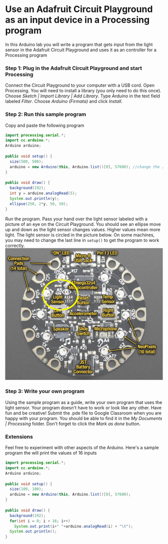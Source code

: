 # Use an Adafruit Circuit Playground as an input device in a Processing program
In this Arduino lab you will write a program that gets input from the light sensor in the Adafruit Circuit Playground and uses it as an controller for a Processing program

### Step 1: Plug in the Adafruit Circuit Playground and start Processing
Connect the Circuit Playground to your computer with a USB cord. Open Processing. You will need to install a library (you only need to do this once). Choose *Sketch | Import Library | Add Library*.  Type *Arduino* in the text field labeled *Filter*. Choose *Arduino (Firmata)* and click *Install*.

### Step 2: Run this sample program
Copy and paste the following program
```java {.line-numbers}
import processing.serial.*;
import cc.arduino.*;
Arduino arduino;

public void setup() {
  size(500, 500);
  arduino = new Arduino(this, Arduino.list()[0], 57600); //change the [0] to a [1] or [2] etc. if your program doesn't work
}

public void draw() {
  background(192);
  int y = arduino.analogRead(5);
  System.out.println(y);
  ellipse(250, 2*y, 50, 50);
}
```
Run the program. Pass your hand over the light sensor labeled with a picture of an eye on the Circuit Playground. You should see an ellipse move up and down as the light sensor changes values. Higher values mean more light. The light sensor is circled in the picture below. On some machines, you may need to change the last line in `setup()` to get the program to work correctly.
![](CircuitPlayground.PNG)

### Step 3: Write your own program
Using the sample program as a guide, write your own program that uses the light sensor. Your program doesn't have to work or look like any other. Have fun and be creative! Submit the .pde file to Google Classroom when you are happy with your program. You should be able to find it in the *My Documents | Processing* folder. Don't forget to click the *Mark as done* button.

<!-- ### Have something cool that can be shown at back to school night?
Back to school night is Thursday September 19. Let me know if I can use your program at back to school night.   -->

### Extensions
Feel free to experiment with other aspects of the Arduino. Here's a sample program the will print the values of 16 inputs
```java {.line-numbers}
import processing.serial.*;
import cc.arduino.*;
Arduino arduino;

public void setup() {
  size(100, 100);
  arduino = new Arduino(this, Arduino.list()[0], 57600);
}

public void draw() {
  background(192);
  for(int i = 0; i < 16; i++)
    System.out.print(i+" "+arduino.analogRead(i) + "\t");
  System.out.println();
}
```
